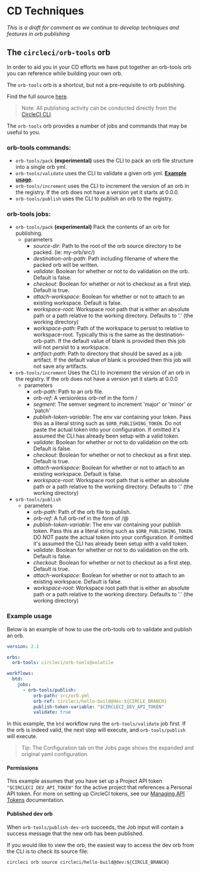 # CD Techniques

_This is a draft for comment as we continue to develop techniques and features in orb publishing_

## The `circleci/orb-tools` orb

In order to aid you in your CD efforts we have put together an orb-tools orb you can
reference while building your own orb.

The `orb-tools` orb is a shortcut, but not a pre-requisite to orb publishing. 

[comment]: # (TODO [for docs team]: the link below should point to the registry docs once that is live)

Find the full source [here](https://github.com/CircleCI-Public/circleci-orbs/blob/master/src/orb-tools/orb.yml).

> Note: All publishing activity can be conducted directly from the [CircleCI CLI](https://github.com/CircleCI-Public/circleci-cli).

The `orb-tools` orb provides a number of jobs and commands that may be useful to you.

### orb-tools commands:
- `orb-tools/pack` **(experimental)** uses the CLI to pack an orb file structure into a single orb yml.
- `orb-tools/validate` uses the CLI to validate a given orb yml. **[Example usage](#example-usage)**.
- `orb-tools/increment` uses the CLI to increment the version of an orb in the registry. If the orb does not have a version yet it starts at 0.0.0.
- `orb-tools/publish` uses the CLI to publish an orb to the registry.

### orb-tools jobs:
- `orb-tools/pack` **(experimental)** Pack the contents of an orb for publishing.
  - parameters
     - _source-dir_: Path to the root of the orb source directory to be packed. (ie: my-orb/src/)
     - _destination-orb-path_: Path including filename of where the packed orb will be written.
     - _validate_: Boolean for whether or not to do validation on the orb. Default is false.
     - _checkout_: Boolean for whether or not to checkout as a first step. Default is true.
     - _attach-workspace_: Boolean for whether or not to attach to an existing workspace. Default is false.
     - _workspace-root_: Workspace root path that is either an absolute path or a path relative to the working directory. Defaults to '.' (the working directory)
     - _workspace-path_: Path of the workspace to persist to relative to workspace-root. Typically this is the same as the destination-orb-path. If the default value of blank is provided then this job will not persist to a workspace.
     - _artifact-path_: Path to directory that should be saved as a job artifact. If the default value of blank is provided then this job will not save any artifacts.
- `orb-tools/increment` Uses the CLI to increment the version of an orb in the registry. If the orb does not have a version yet it starts at 0.0.0
  - parameters
     - _orb-path_: Path to an orb file.
     - _orb-ref_: A versionless orb-ref in the form <namespace>/<orb-name>
     - _segment_: The semver segment to increment 'major' or 'minor' or 'patch'
     - _publish-token-variable_: The env var containing your token. Pass this as a literal string such as `$ORB_PUBLISHING_TOKEN`. Do not paste the actual token into your configuration. If omitted it's assumed the CLI has already been setup with a valid token.
     - _validate_: Boolean for whether or not to do validation on the orb. Default is false.
     - _checkout_: Boolean for whether or not to checkout as a first step. Default is true.
     - _attach-workspace_: Boolean for whether or not to attach to an existing workspace. Default is false.
     - _workspace-root_: Workspace root path that is either an absolute path or a path relative to the working directory. Defaults to '.' (the working directory)
 - `orb-tools/publish`
   - parameters
     - _orb-path_: Path of the orb file to publish.
     - _orb-ref_: A full orb-ref in the form of <namespace>/<orbname>@<semver>
     - _publish-token-variable_: The env var containing your publish token. Pass this as a literal string such as `$ORB_PUBLISHING_TOKEN`. DO NOT paste the actual token into your configuration. If omitted it's assumed the CLI has already been setup with a valid token.
     - _validate_: Boolean for whether or not to do validation on the orb. Default is false.
     - _checkout_: Boolean for whether or not to checkout as a first step. Default is true.
     - _attach-workspace_: Boolean for whether or not to attach to an existing workspace. Default is false.
     - _workspace-root_: Workspace root path that is either an absolute path or a path relative to the working directory. Defaults to '.' (the working directory)

### Example usage

Below is an example of how to use the orb-tools orb to validate and publish an orb.

```yaml
version: 2.1

orbs:
  orb-tools: circleci/orb-tools@volatile

workflows:
  btd:
    jobs:
      - orb-tools/publish:
          orb-path: src/orb.yml
          orb-ref: circleci/hello-build@dev:${CIRCLE_BRANCH}
          publish-token-variable: "$CIRCLECI_DEV_API_TOKEN"
          validate: true
```

In this example, the `btd` workflow runs the `orb-tools/validate` job first. If the orb is indeed valid, the next step will execute, and `orb-tools/publish` will execute.

> Tip: The Configuration tab on the Jobs page shows the expanded and original yaml configuration.

#### Permissions
This example assumes that you have set up a Project API token `"$CIRCLECI_DEV_API_TOKEN"` for the active project that references a Personal API token. For more on setting up CircleCI tokens, see our [Managing API Tokens](https://circleci.com/docs/2.0/managing-api-tokens/) documentation.

#### Published dev orb
When `orb-tools/publish-dev-orb` succeeds, the Job input will contain a success message that the new orb has been published.

If you would like to view the orb, the easiest way to access the dev orb from the CLI is to check its source file:
```
circleci orb source circleci/hello-build@dev:${CIRCLE_BRANCH}
```
